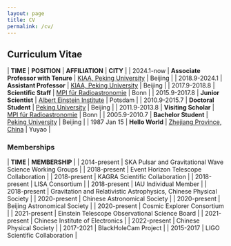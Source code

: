 ```yaml
---
layout: page
title: CV
permalink: /cv/
---
```


<style>
table {
  font-family: arial, sans-serif;
  border-collapse: collapse;
  width: 100%;
}

td, th {
  border: 1px solid #dddddd;
  text-align: left;
  padding: 8px;
}

tr:nth-child(odd) {
  background-color: #dddddd;
}
</style>

## <b>Curriculum Vitae</b>

| **TIME** | **POSITION** | **AFFILIATION** | **CITY** |
| 2024.1-now | **Associate Professor with Tenure** | [KIAA, Peking University](http://kiaa.pku.edu.cn/) | Beijing |
| 2018.9-2024.1 | **Assistant Professor** | [KIAA, Peking University](http://kiaa.pku.edu.cn/) | Beijing |
| 2017.9-2018.8 | **Scientific Staff** | [MPI für Radioastronomie](http://www.mpifr-bonn.mpg.de/2169/en) | Bonn |
| 2015.9-2017.8 | **Junior Scientist** | [Albert Einstein Institute](http://www.aei.mpg.de/) | Potsdam | 
| 2010.9-2015.7 | **Doctoral Student** | [Peking University](http://english.pku.edu.cn/) | Beijing |
| 2011.9-2013.8 | **Visiting Scholar** | [MPI für Radioastronomie](http://www.mpifr-bonn.mpg.de/2169/en) | Bonn |
| 2005.9-2010.7 | **Bachelor Student** | [Peking University](http://english.pku.edu.cn/) | Beijing |
| 1987 Jan 15 | **Hello World** | [Zhejiang Province, China](https://en.wikipedia.org/wiki/Zhejiang)  | Yuyao |
 
<p></p>


### **Memberships**

| **TIME** | **MEMBERSHIP** |
| 2014-present | SKA Pulsar and Gravitational Wave Science Working Groups |
| 2018-present | Event Horizon Telescope Collaboration |
| 2018-present | KAGRA Scientific Collaboration |
| 2018-present | LISA Consortium |
| 2018-present | IAU Individual Member |
| 2018-present | Gravitation and Relativistic Astrophysics, Chinese Physical Society |
| 2020-present | Chinese Astronomical Society |
| 2020-present | Beijing Astronomical Society |
| 2020-present | Cosmic Explorer Consortium |
| 2021-present | Einstein Telescope Observational Science Board |
| 2021-present | Chinese Institute of Electronics |
| 2022-present | Chinese Physical Society |
| 2017-2021 | BlackHoleCam Project |
| 2015-2017 | LIGO Scientific Collaboration |
